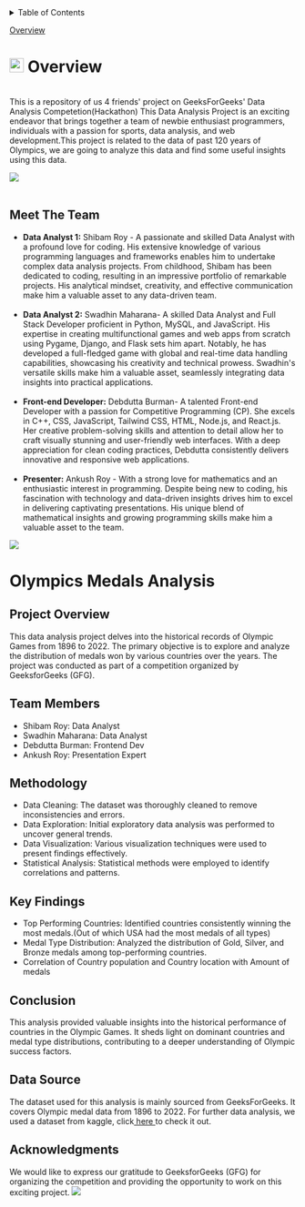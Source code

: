 <details>
    <summary>Table of Contents</summary>
    <ol>
        <li>
            <a href="#overviews">Overview</a>
        </li>
        <li>
            <a href="#meet-the-team">Meet The Team</a>
        </li>
        <li>
            <a href="#olympics-medals-analysis">Olympics Medals Analysis</a>
        </li>
        <ul>
            <li><a href="#project-overview">Project Overview</a></li>
            <li><a href="#team-members">Team Members</a></li>
            <li><a href="#methodology">Methodology</a></li>
            <li><a href="#key-findings">Key Findings</a></li>
            <li><a href="#conclusion">Conclusion</a></li>
            <li><a href="#data-source">Data Source</a></li>
            <li><a href="#acknowledgments">Acknowledgement</a></li>
        </ul>
    </ol>
</details <--HMMMMM-->

<a href="#overviews">Overview</a>
<h1>
 <img src="https://media2.giphy.com/media/QssGEmpkyEOhBCb7e1/giphy.gif?cid=ecf05e47a0n3gi1bfqntqmob8g9aid1oyj2wr3ds3mg700bl&rid=giphy.gif" width="25" class="overviews"><b> Overview</b>
</h1>
<br>
This is a repository of us 4 friends' project on GeeksForGeeks' Data Analysis Competetion(Hackathon)
This Data Analysis Project is an exciting endeavor that brings together a team of newbie enthusiast
programmers, individuals with a passion for sports, data analysis, and web development.This project is related to the data of past 120 years of Olympics, we are going to analyze this data and find some useful insights using this data.

<img src="https://user-images.githubusercontent.com/73097560/115834477-dbab4500-a447-11eb-908a-139a6edaec5c.gif"><br><br>
## Meet The Team
<ul>
    <li>
        <strong>Data Analyst 1:</strong> Shibam Roy - A passionate and skilled Data Analyst with a profound love for
        coding. His extensive knowledge of various programming languages and frameworks enables him to undertake complex
        data analysis projects. From childhood, Shibam has been dedicated to coding, resulting in an impressive
        portfolio of remarkable projects. His analytical mindset, creativity, and effective communication make him a
        valuable asset to any data-driven team.
    </li>
    <br>
    <li>
        <strong>Data Analyst 2:</strong> Swadhin Maharana-  A skilled Data Analyst and Full Stack Developer proficient in Python, MySQL, and JavaScript. His expertise in creating multifunctional games and web apps from scratch using Pygame, Django, and Flask sets him apart. Notably, he has developed a full-fledged game with global and real-time data handling capabilities, showcasing his creativity and technical prowess. Swadhin's versatile skills make him a valuable asset, seamlessly integrating data insights into practical applications.
    </li>
    <br>
    <li>
        <strong>Front-end Developer:</strong> Debdutta Burman- A talented Front-end Developer with a passion for Competitive Programming (CP). She excels in C++, CSS, JavaScript, Tailwind CSS, HTML, Node.js, and React.js. Her creative problem-solving skills and attention to detail allow her to craft visually stunning and user-friendly web interfaces. With a deep appreciation for clean coding practices, Debdutta consistently delivers innovative and responsive web applications.
    </li>
    <br>
    <li>
        <strong>Presenter:</strong> Ankush Roy - With a strong love for mathematics and an enthusiastic interest in
        programming. Despite being new to coding, his fascination with technology and data-driven insights drives him to
        excel in delivering captivating presentations. His unique blend of mathematical insights and growing programming
        skills make him a valuable asset to the team.
    </li>
</ul>
<img src="https://user-images.githubusercontent.com/73097560/115834477-dbab4500-a447-11eb-908a-139a6edaec5c.gif"><br>

# Olympics Medals Analysis

## Project Overview
This data analysis project delves into the historical records of Olympic Games from 1896 to 2022. The primary objective is to explore and analyze the distribution of medals won by various countries over the years. The project was conducted as part of a competition organized by GeeksforGeeks (GFG).

## Team Members
- Shibam Roy: Data Analyst
- Swadhin Maharana: Data Analyst
- Debdutta Burman: Frontend Dev
- Ankush Roy: Presentation Expert

## Methodology
- Data Cleaning: The dataset was thoroughly cleaned to remove inconsistencies and errors.
- Data Exploration: Initial exploratory data analysis was performed to uncover general trends.
- Data Visualization: Various visualization techniques were used to present findings effectively.
- Statistical Analysis: Statistical methods were employed to identify correlations and patterns.

## Key Findings
- Top Performing Countries: Identified countries consistently winning the most medals.(Out of which USA had the most medals of all types)
- Medal Type Distribution: Analyzed the distribution of Gold, Silver, and Bronze medals among top-performing countries.
- Correlation of Country population and Country location with Amount of medals
  
## Conclusion
This analysis provided valuable insights into the historical performance of countries in the Olympic Games. It sheds light on dominant countries and medal type distributions, contributing to a deeper understanding of Olympic success factors.

## Data Source
The dataset used for this analysis is mainly sourced from GeeksForGeeks. It covers Olympic medal data from 1896 to 2022.
For further data analysis, we used a dataset from kaggle, click<a href="https://www.kaggle.com/datasets/iamsouravbanerjee/world-population-dataset"> here </a>to check it out.

## Acknowledgments
We would like to express our gratitude to GeeksforGeeks (GFG) for organizing the competition and providing the opportunity to work on this exciting project.
<img src="https://user-images.githubusercontent.com/73097560/115834477-dbab4500-a447-11eb-908a-139a6edaec5c.gif">

